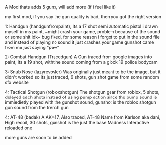 A Mod thats adds 5 guns, will add more (if i feel like it)

my first mod, if you say the gun quality is bad, then you got the right version

1: Handgun (handgunfrompaint), Its a 17 shot semi automatic pistol i drawn myself in ms paint, ~might crash your game, problem because of the sound or some shit idk~ bug fixed, for some reason i forgot to put in the sound file and instead of playing no sound it just crashes your game gunshot came from me just saying "pew"

2: Combat Handgun (Tracedgun) A Gun traced from google images into paint, its a 19 shot, witht he sound coming from a glock 19 police bodycam

3: Snub Nose (lazyrevovler) Was originally just meant to be the image, but it didn't worked so its just traced, 6 shots, gun shot game from some random sfx website

4: Tactical Shotgun (robloxshotgun) The shotgun gear from roblox, 5 shots, delayed each shots instead of using pump action since the pump sound is immiedietly played with the gunshot sound, gunshot is the roblox shotgun gun sound from the trench gun

4: AT-48 (badak) A AK=47, Also traced, AT-48 Name from Karlson aka dani, High recoil, 30 shots, gunshot is the just the base Madness Interactive reloaded one

more guns are soon to be added
